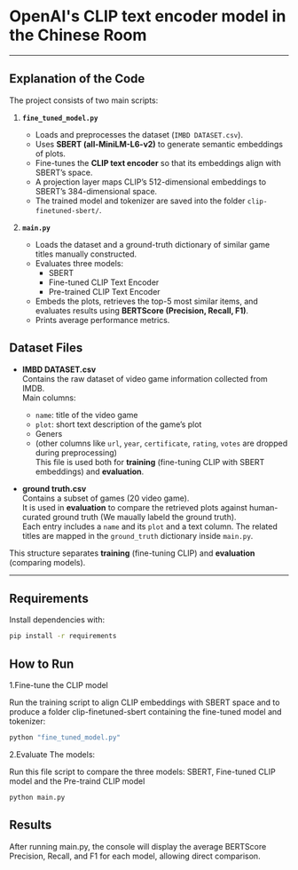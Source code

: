 # OpenAI's CLIP text encoder model in the Chinese Room

---

## Explanation of the Code

The project consists of two main scripts:

1. **`fine_tuned_model.py`**  
   - Loads and preprocesses the dataset (`IMBD DATASET.csv`).  
   - Uses **SBERT (all-MiniLM-L6-v2)** to generate semantic embeddings of plots.  
   - Fine-tunes the **CLIP text encoder** so that its embeddings align with SBERT’s space.  
   - A projection layer maps CLIP’s 512-dimensional embeddings to SBERT’s 384-dimensional space.  
   - The trained model and tokenizer are saved into the folder `clip-finetuned-sbert/`.

2. **`main.py`**  
   - Loads the dataset and a ground-truth dictionary of similar game titles manually constructed.  
   - Evaluates three models:
     - SBERT   
     - Fine-tuned CLIP Text Encoder   
     - Pre-trained CLIP Text Encoder  
   - Embeds the plots, retrieves the top-5 most similar items, and evaluates results using **BERTScore (Precision, Recall, F1)**.  
   - Prints average performance metrics.
## Dataset Files

- **IMBD DATASET.csv**  
  Contains the raw dataset of video game information collected from IMDB.  
  Main columns:  
  - `name`: title of the video game  
  - `plot`: short text description of the game’s plot
  - Geners
  - (other columns like `url`, `year`, `certificate`, `rating`, `votes` are dropped during preprocessing)  
  This file is used both for **training** (fine-tuning CLIP with SBERT embeddings) and **evaluation**.

- **ground truth.csv**  
  Contains a subset of games (20 video game).  
  It is used in **evaluation** to compare the retrieved plots against human-curated ground truth (We maually labeld the ground truth).  
  Each entry includes a `name` and its `plot` and a text column. The related titles are mapped in the `ground_truth` dictionary inside `main.py`.


This structure separates **training** (fine-tuning CLIP) and **evaluation** (comparing models).

---

## Requirements
Install dependencies with:

```bash
pip install -r requirements
```
## How to Run
1.Fine-tune the CLIP model

Run the training script to align CLIP embeddings with SBERT space and to produce a folder clip-finetuned-sbert containing the fine-tuned model and tokenizer:

```bash
python "fine_tuned_model.py"

```
2.Evaluate The models:

Run this file script to compare the three models: SBERT, Fine-tuned CLIP model and the Pre-traind CLIP model

```bash
python main.py
```
## Results

After running main.py, the console will display the average BERTScore Precision, Recall, and F1 for each model, allowing direct comparison.
